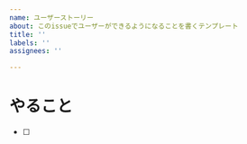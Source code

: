 ```yaml
---
name: ユーザーストーリー
about: このissueでユーザーができるようになることを書くテンプレート
title: ''
labels: ''
assignees: ''

---
```


# やること

- [ ]
